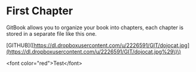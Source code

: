 # First Chapter

GitBook allows you to organize your book into chapters, each chapter is stored in a separate file like this one.

\[GITHUB\]\([https://dl.dropboxusercontent.com/u/2226591/GIT/dojocat.jpg](https://dl.dropboxusercontent.com/u/2226591/GIT/dojocat.jpg%29\)\)

&lt;font color="red"&gt;Test&lt;/font&gt;

